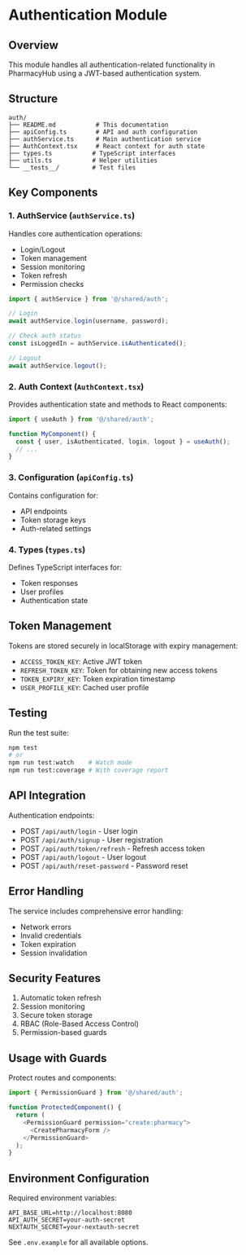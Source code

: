 # Authentication Module

## Overview
This module handles all authentication-related functionality in PharmacyHub using a JWT-based authentication system.

## Structure
```
auth/
├── README.md           # This documentation
├── apiConfig.ts        # API and auth configuration
├── authService.ts      # Main authentication service
├── AuthContext.tsx     # React context for auth state
├── types.ts           # TypeScript interfaces
├── utils.ts           # Helper utilities
└── __tests__/         # Test files
```

## Key Components

### 1. AuthService (`authService.ts`)
Handles core authentication operations:
- Login/Logout
- Token management
- Session monitoring
- Token refresh
- Permission checks

```typescript
import { authService } from '@/shared/auth';

// Login
await authService.login(username, password);

// Check auth status
const isLoggedIn = authService.isAuthenticated();

// Logout
await authService.logout();
```

### 2. Auth Context (`AuthContext.tsx`)
Provides authentication state and methods to React components:

```typescript
import { useAuth } from '@/shared/auth';

function MyComponent() {
  const { user, isAuthenticated, login, logout } = useAuth();
  // ...
}
```

### 3. Configuration (`apiConfig.ts`)
Contains configuration for:
- API endpoints
- Token storage keys
- Auth-related settings

### 4. Types (`types.ts`)
Defines TypeScript interfaces for:
- Token responses
- User profiles
- Authentication state

## Token Management

Tokens are stored securely in localStorage with expiry management:
- `ACCESS_TOKEN_KEY`: Active JWT token
- `REFRESH_TOKEN_KEY`: Token for obtaining new access tokens
- `TOKEN_EXPIRY_KEY`: Token expiration timestamp
- `USER_PROFILE_KEY`: Cached user profile

## Testing

Run the test suite:
```bash
npm test
# or
npm run test:watch    # Watch mode
npm run test:coverage # With coverage report
```

## API Integration

Authentication endpoints:
- POST `/api/auth/login` - User login
- POST `/api/auth/signup` - User registration
- POST `/api/auth/token/refresh` - Refresh access token
- POST `/api/auth/logout` - User logout
- POST `/api/auth/reset-password` - Password reset

## Error Handling

The service includes comprehensive error handling:
- Network errors
- Invalid credentials
- Token expiration
- Session invalidation

## Security Features

1. Automatic token refresh
2. Session monitoring
3. Secure token storage
4. RBAC (Role-Based Access Control)
5. Permission-based guards

## Usage with Guards

Protect routes and components:
```typescript
import { PermissionGuard } from '@/shared/auth';

function ProtectedComponent() {
  return (
    <PermissionGuard permission="create:pharmacy">
      <CreatePharmacyForm />
    </PermissionGuard>
  );
}
```

## Environment Configuration

Required environment variables:
```env
API_BASE_URL=http://localhost:8080
API_AUTH_SECRET=your-auth-secret
NEXTAUTH_SECRET=your-nextauth-secret
```

See `.env.example` for all available options.
